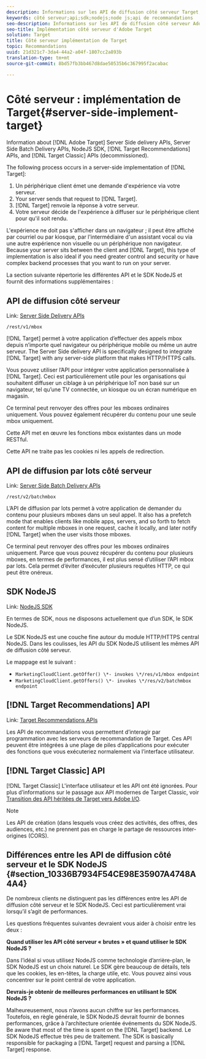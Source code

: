 ```yaml
---
description: Informations sur les API de diffusion côté serveur Target, les API de recommandation et le SDK NodeJS.
keywords: côté serveur;api;sdk;nodejs;node js;api de recommandations
seo-description: Informations sur les API de diffusion côté serveur Adobe Target, les API Recommendations et le SDK nodejs.
seo-title: Implémentation côté serveur d'Adobe Target
solution: Target
title: Côté serveur implémentation de Target
topic: Recommandations
uuid: 21d321c7-3da4-44a2-a04f-1807cc2a893b
translation-type: tm+mt
source-git-commit: 8bd57fb3bb467d8dae50535b6c367995f2acabac

---
```



# Côté serveur : implémentation de Target{#server-side-implement-target}

Information about [!DNL Adobe Target] Server Side delivery APIs, Server Side Batch Delivery APIs, NodeJS SDK, [!DNL Target Recommendations] APIs, and [!DNL Target Classic] APIs (decommissioned).

The following process occurs in a server-side implementation of [!DNL Target]:

1. Un périphérique client émet une demande d'expérience via votre serveur.
1. Your server sends that request to [!DNL Target].
1. [!DNL Target] renvoie la réponse à votre serveur.
1. Votre serveur décide de l'expérience à diffuser sur le périphérique client pour qu'il soit rendu.

L'expérience ne doit pas s'afficher dans un navigateur ; il peut être affiché par courriel ou par kiosque, par l'intermédiaire d'un assistant vocal ou via une autre expérience non visuelle ou un périphérique non navigateur. Because your server sits between the client and [!DNL Target], this type of implementation is also ideal if you need greater control and security or have complex backend processes that you want to run on your server.

La section suivante répertorie les différentes API et le SDK NodeJS et fournit des informations supplémentaires :

## API de diffusion côté serveur

Link: [Server Side Delivery APIs](https://developers.adobetarget.com/api/#server-side-delivery)

`/rest/v1/mbox`

[!DNL Target] permet à votre application d’effectuer des appels mbox depuis n’importe quel navigateur ou périphérique mobile ou même un autre serveur. The Server Side delivery API is specifically designed to integrate [!DNL Target] with any server-side platform that makes HTTP/HTTPS calls.

Vous pouvez utiliser l’API pour intégrer votre application personnalisée à [!DNL Target]. Ceci est particulièrement utile pour les organisations qui souhaitent diffuser un ciblage à un périphérique IoT non basé sur un navigateur, tel qu’une TV connectée, un kiosque ou un écran numérique en magasin.

Ce terminal peut renvoyer des offres pour les mboxes ordinaires uniquement. Vous pouvez également récupérer du contenu pour une seule mbox uniquement.

Cette API met en œuvre les fonctions mbox existantes dans un mode RESTful.

Cette API ne traite pas les cookies ni les appels de redirection.

## API de diffusion par lots côté serveur

Link: [Server Side Batch Delivery APIs](https://developers.adobetarget.com/api/#server-side-batch-delivery)

`/rest/v2/batchmbox`

L’API de diffusion par lots permet à votre application de demander du contenu pour plusieurs mboxes dans un seul appel. It also has a prefetch mode that enables clients like mobile apps, servers, and so forth to fetch content for multiple mboxes in one request, cache it locally, and later notify [!DNL Target] when the user visits those mboxes.

Ce terminal peut renvoyer des offres pour les mboxes ordinaires uniquement. Parce que vous pouvez récupérer du contenu pour plusieurs mboxes, en termes de performances, il est plus sensé d’utiliser l’API mbox par lots. Cela permet d’éviter d’exécuter plusieurs requêtes HTTP, ce qui peut être onéreux.

## SDK NodeJS

Link: [NodeJS SDK](https://www.npmjs.com/package/@adobe/target-node-client)

En termes de SDK, nous ne disposons actuellement que d’un SDK, le SDK NodeJS.

Le SDK NodeJS est une couche fine autour du module HTTP/HTTPS central NodeJS. Dans les coulisses, les API du SDK NodeJS utilisent les mêmes API de diffusion côté serveur.

Le mappage est le suivant :

* `MarketingCloudClient.getOffer() \*- invokes \*/res/v1/mbox endpoint`
* `MarketingCloudClient.getOffers() \*- invokes \*/res/v2/batchmbox endpoint`

## [!DNL Target Recommendations] API

Link: [Target Recommendations APIs](https://developers.adobetarget.com/api/recommendations)

Les API de recommandations vous permettent d’interagir par programmation avec les serveurs de recommandation de Target. Ces API peuvent être intégrées à une plage de piles d’applications pour exécuter des fonctions que vous exécuteriez normalement via l’interface utilisateur.

## [!DNL Target Classic] API

[!DNL Target Classic] L'interface utilisateur et les API ont été ignorées. Pour plus d’informations sur le passage aux API modernes de Target Classic, voir [Transition des API héritées de Target vers Adobe I/O](../../c-implementing-target/c-api-and-sdk-overview/target-api-documentation.md#concept_3A31E26C8FAF49598152ACFE088BD4D2).

>[!NOTE]
>Les API de création (dans lesquels vous créez des activités, des offres, des audiences, etc.) ne prennent pas en charge le partage de ressources inter-origines (CORS).

## Différences entre les API de diffusion côté serveur et le SDK NodeJS {#section_10336B7934F54CE98E35907A4748A4A4}

De nombreux clients ne distinguent pas les différences entre les API de diffusion côté serveur et le SDK NodeJS. Ceci est particulièrement vrai lorsqu’il s’agit de performances.

Les questions fréquentes suivantes devraient vous aider à choisir entre les deux :

**Quand utiliser les API côté serveur « brutes » et quand utiliser le SDK NodeJS ?**

Dans l’idéal si vous utilisez NodeJS comme technologie d’arrière-plan, le SDK NodeJS est un choix naturel. Le SDK gère beaucoup de détails, tels que les cookies, les en-têtes, la charge utile, etc. Vous pouvez ainsi vous concentrer sur le point central de votre application.

**Devrais-je obtenir de meilleures performances en utilisant le SDK NodeJS ?**

Malheureusement, nous n’avons aucun chiffre sur les performances. Toutefois, en règle générale, le SDK NodeJS devrait fournir de bonnes performances, grâce à l’architecture orientée événements du SDK NodeJS. Be aware that most of the time is spent on the [!DNL Target] backend. Le SDK NodeJS effectue très peu de traitement. The SDK is basically responsible for packaging a [!DNL Target] request and parsing a [!DNL Target] response.
